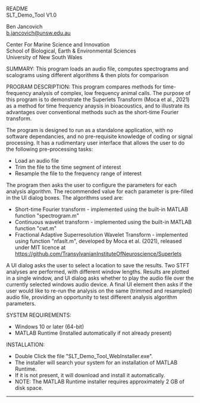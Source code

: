 README
<br/> SLT_Demo_Tool V1.0

Ben Jancovich
<br/> b.jancovich@unsw.edu.au

Center For Marine Science and Innovation
<br/> School of Biological, Earth & Environmental Sciences
<br/> University of New South Wales

SUMMARY:
This program loads an audio file, computes spectrograms and scalograms using different algorithms & then plots for comparison

PROGRAM DESCRIPTION:
This program compares methods for time-frequency analysis of complex, low frequency animal calls. 
The purpose of this program is to demonstrate the Superlets Transform (Moca et al., 2021) as a method for time frequency anaysis in bioacoustics, 
and to illustrate its advantages over conventional methods such as the short-time Fourier transform.

The program is designed to run as a standalone application, with no software dependancies, and no pre-requisite knowledge of coding or signal processing.
It has a rudimentary user interface that allows the user to do the following pre-processing tasks:

- Load an audio file
- Trim the file to the time segment of interest
- Resample the file to the frequency range of interest

The program then asks the user to configure the parameters for each analysis algorithm. 
The recommended value for each parameter is pre-filled in the UI dialog boxes. The algorithms used are:

- Short-time Fourier transform - implemented using the built-in MATLAB function "spectrogram.m"
- Continuous wavelet transform - implemented using the built-in MATLAB function "cwt.m"
- Fractional Adaptive Superresolution Wavelet Transform - implemented using function "nfaslt.m", developed by Moca et al. (2021), 
released under MIT licence at https://github.com/TransylvanianInstituteOfNeuroscience/Superlets

A UI dialog asks the user to select a location to save the results. 
Two STFT analyses are performed, with different window lengths. 
Results are plotted in a single window, and UI dialog asks whether to play the audio file over the currently selected windows audio device.
A final UI element then asks if the user would like to re-run the analysis on the same (trimmed and resampled) audio file, 
providing an opportunity to test different analysis algorithm parameters.

SYSTEM REQUIREMENTS:
- Windows 10 or later (64-bit)
- MATLAB Runtime (Installed automatically if not already present)

INSTALLATION:
- Double Click the file "SLT_Demo_Tool_WebInstaller.exe".
- The installer will search your system for an installation of MATLAB Runtime.
- If it is not present, it will download and install it automatically. 
- NOTE: The MATLAB Runtime installer requires approximately 2 GB of disk space.

____________________________________________________________________________
